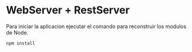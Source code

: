 # WebServer + RestServer

Para iniciar la aplicacion ejecutar el comando para reconstruir los modulos de Node.

```npm install```